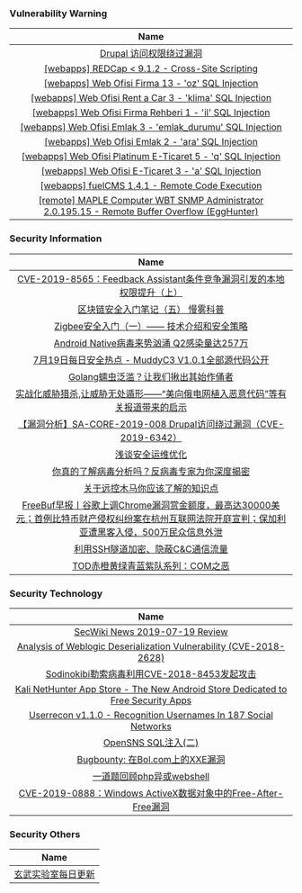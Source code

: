 ###  						       							Vulnerability Warning

|                             Name                             |
| :----------------------------------------------------------: |
|[Drupal 访问权限绕过漏洞](https://www.seebug.org/vuldb/ssvid-98026)|
|[[webapps] REDCap < 9.1.2 - Cross-Site Scripting](https://www.exploit-db.com/exploits/47146)|
|[[webapps] Web Ofisi Firma 13 - 'oz' SQL Injection](https://www.exploit-db.com/exploits/47145)|
|[[webapps] Web Ofisi Rent a Car 3 - 'klima' SQL Injection](https://www.exploit-db.com/exploits/47144)|
|[[webapps] Web Ofisi Firma Rehberi 1 - 'il' SQL Injection](https://www.exploit-db.com/exploits/47143)|
|[[webapps] Web Ofisi Emlak 3 - 'emlak_durumu' SQL Injection](https://www.exploit-db.com/exploits/47142)|
|[[webapps] Web Ofisi Emlak 2 - 'ara' SQL Injection](https://www.exploit-db.com/exploits/47141)|
|[[webapps] Web Ofisi Platinum E-Ticaret 5 - 'q' SQL Injection](https://www.exploit-db.com/exploits/47140)|
|[[webapps] Web Ofisi E-Ticaret 3 - 'a' SQL Injection](https://www.exploit-db.com/exploits/47139)|
|[[webapps] fuelCMS 1.4.1 - Remote Code Execution](https://www.exploit-db.com/exploits/47138)|
|[[remote] MAPLE Computer WBT SNMP Administrator 2.0.195.15 - Remote Buffer Overflow (EggHunter)](https://www.exploit-db.com/exploits/47137)|

### 						        							Security Information
|                             Name                                    |
| :----------------------------------------------------------: |
|[CVE-2019-8565：Feedback Assistant条件竞争漏洞引发的本地权限提升（上）](https://www.anquanke.com/post/id/182205)|
|[区块链安全入门笔记（五）  慢雾科普](https://www.anquanke.com/post/id/182307)|
|[Zigbee安全入门（一）—— 技术介绍和安全策略](https://www.anquanke.com/post/id/181951)|
|[Android Native病毒来势汹涌 Q2感染量达257万](https://www.anquanke.com/post/id/182300)|
|[7月19日每日安全热点 - MuddyC3 V1.0.1全部源代码公开](https://www.anquanke.com/post/id/182298)|
|[Golang蠕虫泛滥？让我们揪出其始作俑者](https://www.secpulse.com/archives/109704.html)|
|[实战化威胁猎杀,让威胁无处遁形——“美向俄电网植入恶意代码”等有关报道带来的启示](https://www.secpulse.com/archives/109683.html)|
|[【漏洞分析】SA-CORE-2019-008 Drupal访问绕过漏洞（CVE-2019-6342）](http://blog.nsfocus.net/cve-2019-6342-2/)|
|[浅谈安全运维优化](https://www.freebuf.com/articles/security-management/208249.html)|
|[你真的了解病毒分析吗？反病毒专家为你深度揭密](https://www.freebuf.com/articles/database/208786.html)|
|[关于远控木马你应该了解的知识点](https://www.freebuf.com/articles/system/207643.html)|
|[FreeBuf早报丨谷歌上调Chrome漏洞赏金额度，最高达30000美元；首例比特币财产侵权纠纷案在杭州互联网法院开庭宣判；保加利亚遭黑客入侵，500万民众信息外泄](https://www.freebuf.com/news/208782.html)|
|[利用SSH隧道加密、隐蔽C&C通信流量](https://www.freebuf.com/articles/network/207850.html)|
|[TOD赤橙黄绿青蓝紫队系列：COM之恶](https://www.freebuf.com/articles/system/207966.html)|

### 						        							Security  Technology
|                             Name                                    |
| :----------------------------------------------------------: |
|[SecWiki News 2019-07-19 Review](http://www.sec-wiki.com/?2019-07-19)|
|[Analysis of Weblogic Deserialization Vulnerability (CVE-2018-2628)](https://paper.seebug.org/985/)|
|[Sodinokibi勒索病毒利用CVE-2018-8453发起攻击](http://blogs.360.cn/post/sodinokibi_ransomware_attacks_with_CVE-2018-8453.html)|
|[Kali NetHunter App Store - The New Android Store Dedicated to Free Security Apps](http://www.kitploit.com/2019/07/kali-nethunter-app-store-new-android.html)|
|[Userrecon v1.1.0 - Recognition Usernames In 187 Social Networks](http://www.kitploit.com/2019/07/userrecon-v110-recognition-usernames-in.html)|
|[OpenSNS SQL注入(二)](http://xz.aliyun.com/t/5668)|
|[Bugbounty: 在Bol.com上的XXE漏洞](http://xz.aliyun.com/t/5655)|
|[一道题回顾php异或webshell](http://xz.aliyun.com/t/5677)|
|[CVE-2019-0888：Windows ActiveX数据对象中的Free-After-Free漏洞](http://xz.aliyun.com/t/5682)|

### 						        							Security  Others
|                             Name                                    |
| :----------------------------------------------------------: |
|[玄武实验室每日更新](https://weibo.com/p/1006065582522936/wenzhang?from=page_100606_profile&wvr=6&mod=wenzhangmore)|

